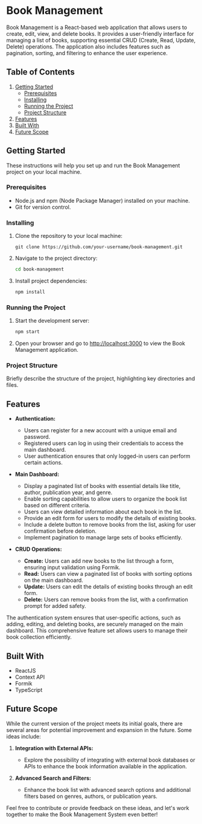 # Book Management

Book Management is a React-based web application that allows users to create, edit, view, and delete books. It provides a user-friendly interface for managing a list of books, supporting essential CRUD (Create, Read, Update, Delete) operations. The application also includes features such as pagination, sorting, and filtering to enhance the user experience.

## Table of Contents

1. [Getting Started](#getting-started)
   - [Prerequisites](#prerequisites)
   - [Installing](#installing)
   - [Running the Project](#running-the-project)
   - [Project Structure](#project-structure)
2. [Features](#features)
3. [Built With](#built-with)
4. [Future Scope](#future-scope)

## Getting Started

These instructions will help you set up and run the Book Management project on your local machine.

### Prerequisites

- Node.js and npm (Node Package Manager) installed on your machine.
- Git for version control.

### Installing

1. Clone the repository to your local machine:

    ```
    git clone https://github.com/your-username/book-management.git
    ```

2. Navigate to the project directory:

    ```bash
    cd book-management
    ```

3. Install project dependencies:

    ```bash
    npm install
    ```

### Running the Project

1. Start the development server:

    ```bash
    npm start
    ```

2. Open your browser and go to [http://localhost:3000](http://localhost:3000) to view the Book Management application.

### Project Structure

Briefly describe the structure of the project, highlighting key directories and files.


## Features

- **Authentication:**
  - Users can register for a new account with a unique email and password.
  - Registered users can log in using their credentials to access the main dashboard.
  - User authentication ensures that only logged-in users can perform certain actions.

- **Main Dashboard:**
  - Display a paginated list of books with essential details like title, author, publication year, and genre.
  - Enable sorting capabilities to allow users to organize the book list based on different criteria.
  - Users can view detailed information about each book in the list.
  - Provide an edit form for users to modify the details of existing books.
  - Include a delete button to remove books from the list, asking for user confirmation before deletion.
  - Implement pagination to manage large sets of books efficiently.

- **CRUD Operations:**
  - **Create:** Users can add new books to the list through a form, ensuring input validation using Formik.
  - **Read:** Users can view a paginated list of books with sorting options on the main dashboard.
  - **Update:** Users can edit the details of existing books through an edit form.
  - **Delete:** Users can remove books from the list, with a confirmation prompt for added safety.

The authentication system ensures that user-specific actions, such as adding, editing, and deleting books, are securely managed on the main dashboard. This comprehensive feature set allows users to manage their book collection efficiently.

## Built With

- ReactJS
- Context API
- Formik
- TypeScript

## Future Scope

While the current version of the project meets its initial goals, there are several areas for potential improvement and expansion in the future. Some ideas include:


1. **Integration with External APIs:**
   - Explore the possibility of integrating with external book databases or APIs to enhance the book information available in the application.

2. **Advanced Search and Filters:**
   - Enhance the book list with advanced search options and additional filters based on genres, authors, or publication years.

Feel free to contribute or provide feedback on these ideas, and let's work together to make the Book Management System even better!